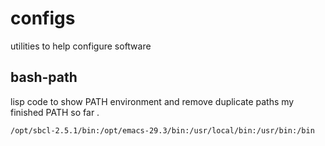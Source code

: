 # configs

utilities to help configure software

## bash-path

lisp code to show PATH environment and remove duplicate paths 
my finished PATH so far .
```
/opt/sbcl-2.5.1/bin:/opt/emacs-29.3/bin:/usr/local/bin:/usr/bin:/bin
```


